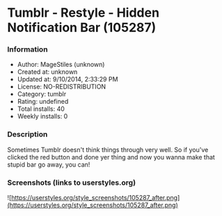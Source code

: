 # Tumblr - Restyle - Hidden Notification Bar (105287)

### Information
- Author: MageStiles (unknown)
- Created at: unknown
- Updated at: 9/10/2014, 2:33:29 PM
- License: NO-REDISTRIBUTION
- Category: tumblr
- Rating: undefined
- Total installs: 40
- Weekly installs: 0


### Description
Sometimes Tumblr doesn't think things through very well.
So if you've clicked the red button and done yer thing and now you wanna make that stupid bar go away, you can!


### Screenshots (links to userstyles.org)
![https://userstyles.org/style_screenshots/105287_after.png](https://userstyles.org/style_screenshots/105287_after.png)


